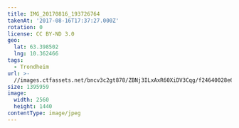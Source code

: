 ```yaml
---
title: IMG_20170816_193726764
takenAt: '2017-08-16T17:37:27.000Z'
rotation: 0
license: CC BY-ND 3.0
geo:
  lat: 63.398502
  lng: 10.362466
tags:
  - Trondheim
url: >-
  //images.ctfassets.net/bncv3c2gt878/ZBNj3ILxAxR60XiDV3Cqg/f24640028e6ca0f25d3ab5f43805582b/img_20170816_193726764_36635757015_o
size: 1395959
image:
  width: 2560
  height: 1440
contentType: image/jpeg
---
```



